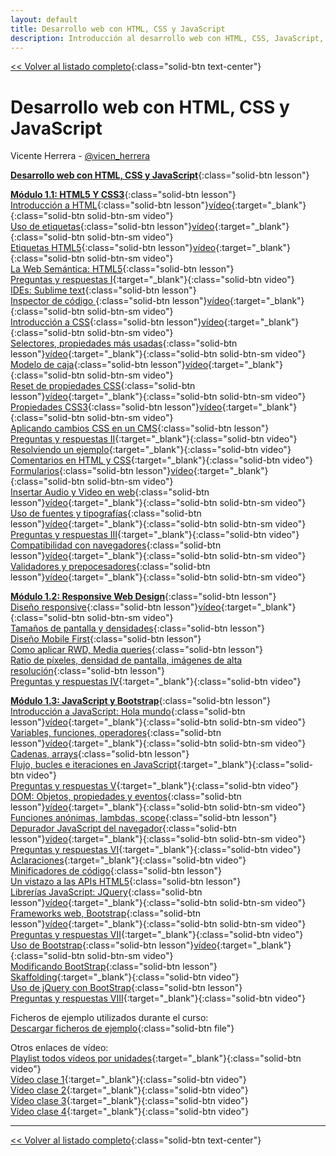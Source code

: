 ```yaml
---
layout: default
title: Desarrollo web con HTML, CSS y JavaScript
description: Introducción al desarrollo web con HTML, CSS, JavaScript, responsive design y Bootstrap
---
```


[<< Volver al listado completo](../){:class="solid-btn text-center"}

# Desarrollo web con HTML, CSS y JavaScript

Vicente Herrera - [@vicen_herrera](https://twitter.com/vicen_herrera)


[**Desarrollo web con HTML, CSS y JavaScript**](./1.md){:class="solid-btn lesson"}  

[**Módulo 1.1: HTML5 Y CSS3**](./1.md){:class="solid-btn lesson"}   
[Introducción a HTML](./1.md#introducción-a-html){:class="solid-btn lesson"}[vídeo](https://youtu.be/vdoOJ9LQKN8"){:target="_blank"}{:class="solid-btn solid-btn-sm video"}  
[Uso de etiquetas](./1.md#uso-de-etiquetas){:class="solid-btn lesson"}[vídeo](https://youtu.be/PwRPvycI9jg){:target="_blank"}{:class="solid-btn solid-btn-sm video"}  
[Etiquetas HTML5](./1.md#etiquetas-html5){:class="solid-btn lesson"}[vídeo](https://youtu.be/PwRPvycI9jg){:target="_blank"}{:class="solid-btn solid-btn-sm video"}  
[La Web Semántica: HTML5](./1.md#la-web-semántica-html5){:class="solid-btn lesson"}  
[Preguntas y respuestas I](https://youtu.be/AX9mPGvXXmA){:target="_blank"}{:class="solid-btn video"}  
[IDEs: Sublime text](./1.md#ides-sublime-text){:class="solid-btn lesson"}  
[Inspector de código ](./1.md#inspector-de-código-del-navegador){:class="solid-btn lesson"}[vídeo](https://youtu.be/vIUvp_7vSrs){:target="_blank"}{:class="solid-btn solid-btn-sm video"}  
[Introducción a CSS](./1.md#introducción-a-css){:class="solid-btn lesson"}[vídeo](https://youtu.be/dLSDkC7uj80){:target="_blank"}{:class="solid-btn solid-btn-sm video"}  
[Selectores, propiedades más usadas](./1.md#selectores-propiedades-más-usadas){:class="solid-btn lesson"}[vídeo](https://youtu.be/yUdIVjqV0MM){:target="_blank"}{:class="solid-btn solid-btn-sm video"}  
[Modelo de caja](./1.md#modelo-de-caja-flujo-del-documento){:class="solid-btn lesson"}[vídeo](https://youtu.be/VBHYIY4d_ew){:target="_blank"}{:class="solid-btn solid-btn-sm video"}  
[Reset de propiedades CSS](./1.md#reseteo-de-propiedades-base-de-etiquetas){:class="solid-btn lesson"}[vídeo](https://youtu.be/0oTkrwFe620){:target="_blank"}{:class="solid-btn solid-btn-sm video"}  
[Propiedades CSS3](./1.md#propiedades-css3){:class="solid-btn lesson"}[vídeo](https://youtu.be/ECMq-p_Xo_0){:target="_blank"}{:class="solid-btn solid-btn-sm video"}   
[Aplicando cambios CSS en un CMS](./1.md#aplicando-cambios-css-en-un-cms){:class="solid-btn lesson"}  
[Preguntas y respuestas II](https://youtu.be/WUDwGnX_BMI){:target="_blank"}{:class="solid-btn video"}  
[Resolviendo un ejemplo](https://youtu.be/1eSW4_HrMuU){:target="_blank"}{:class="solid-btn video"}  
[Comentarios en HTML y CSS](https://youtu.be/BUswLJ81cQ8){:target="_blank"}{:class="solid-btn video"}  
[Formularios](./1.md#elementos-de-formulario){:class="solid-btn lesson"}[vídeo](https://youtu.be/CNWwTf-bRfY){:target="_blank"}{:class="solid-btn solid-btn-sm video"}  
[Insertar Audio y Video en web](./1.md#componentes-de-audio-y-video){:class="solid-btn lesson"}[vídeo](https://youtu.be/8tYepspLTAk){:target="_blank"}{:class="solid-btn solid-btn-sm video"}  
[Uso de fuentes y tipografías](./1.md#tipografías-web){:class="solid-btn lesson"}[vídeo](https://youtu.be/yyqVKgxVbyk){:target="_blank"}{:class="solid-btn solid-btn-sm video"}  
[Preguntas y respuestas III](https://youtu.be/Xig0n7giJj0){:target="_blank"}{:class="solid-btn video"}  
[Compatibilidad con navegadores](./1.md#compatibilidad-en-navegadores-arreglos-de-fallos-conocidos){:class="solid-btn lesson"}[vídeo](https://youtu.be/E4gg2WPqjuk){:target="_blank"}{:class="solid-btn solid-btn-sm video"}  
[Validadores y prepocesadores](./1.md#validadores-preprocesadores){:class="solid-btn lesson"}[vídeo](https://youtu.be/VxSCI_m6BCQ){:target="_blank"}{:class="solid-btn solid-btn-sm video"}  

[**Módulo 1.2: Responsive Web Design**](./2.md){:class="solid-btn lesson"}  
[Diseño responsive](./2.md#qué-es-el-rwd){:class="solid-btn lesson"}[vídeo](https://youtu.be/xNqnkhvPS2w){:target="_blank"}{:class="solid-btn solid-btn-sm video"}  
[Tamaños de pantalla y densidades](./2.md#tamaños-de-pantalla-y-densidades){:class="solid-btn lesson"}  
[Diseño Mobile First](./2.md#diseño-mobile-first){:class="solid-btn lesson"}  
[Como aplicar RWD, Media queries](./2.md#como-aplicar-rwd-media-queries){:class="solid-btn lesson"}  
[Ratio de píxeles, densidad de pantalla, imágenes de alta resolución](./2.md#ratio-de-píxeles-densidad-de-pantalla-imágenes-de-alta-resolución){:class="solid-btn lesson"}  
[Preguntas y respuestas IV](https://youtu.be/FY1Nx55sLoM){:target="_blank"}{:class="solid-btn video"}    

[**Módulo 1.3: JavaScript y Bootstrap**](./3.md){:class="solid-btn lesson"}  
[Introducción a JavaScript: Hola mundo](./3.md#introducción-a-javascript){:class="solid-btn lesson"}[vídeo](https://youtu.be/pnrHSKDUsLg){:target="_blank"}{:class="solid-btn solid-btn-sm video"}    
[Variables, funciones, operadores](./3.md#variables-funciones-operadores){:class="solid-btn lesson"}[vídeo](https://youtu.be/GMWex6px8E8){:target="_blank"}{:class="solid-btn solid-btn-sm video"}  
[Cadenas, arrays](./3.md#cadenas-arrays){:class="solid-btn lesson"}  
[Flujo, bucles e iteraciones en JavaScript](https://youtu.be/SsVcRIs0BDE){:target="_blank"}{:class="solid-btn video"}   
[Preguntas y respuestas V](https://youtu.be/6nkPdaalsOM){:target="_blank"}{:class="solid-btn video"}  
[DOM: Objetos, propiedades y eventos](./3.md#dom-objetos-propiedades-y-eventos){:class="solid-btn lesson"}[vídeo](https://youtu.be/Z2f0y3_qKlE){:target="_blank"}{:class="solid-btn solid-btn-sm video"}  
[Funciones anónimas, lambdas, scope](./3.md#funciones-anónimas-lambdas-scope){:class="solid-btn lesson"}  
[Depurador JavaScript del navegador](./3.md#depurador-javascript-del-navegador){:class="solid-btn lesson"}[video](https://youtu.be/ciKgxS01R5A){:target="_blank"}{:class="solid-btn solid-btn-sm video"}  
[Preguntas y respuestas VI](https://youtu.be/eONw4Qm8itc){:target="_blank"}{:class="solid-btn video"}  
[Aclaraciones](https://youtu.be/zE4DwxXV8mk){:target="_blank"}{:class="solid-btn video"}  
[Minificadores de código](./3.md#minificadores-de-código){:class="solid-btn lesson"}  
[Un vistazo a las APIs HTML5](./3.md#un-vistazo-a-las-apis-html5){:class="solid-btn lesson"}  
[Librerías JavaScript: JQuery](./3.md#librerías-javascript-librería-jquery){:class="solid-btn lesson"}[vídeo](https://youtu.be/z7HuqUob1r0){:target="_blank"}{:class="solid-btn solid-btn-sm video"}  
[Frameworks web, Bootstrap](./3.md#los-frameworks-web){:class="solid-btn lesson"}[vídeo](https://youtu.be/UtBWtvdJuVQ){:target="_blank"}{:class="solid-btn solid-btn-sm video"}  
[Preguntas y respuestas VII](https://youtu.be/YKFjuqELvUs){:target="_blank"}{:class="solid-btn video"}  
[Uso de Bootstrap](./3.md#uso-de-bootstrap){:class="solid-btn lesson"}[vídeo](https://youtu.be/kJEsQ_Q4hEI){:target="_blank"}{:class="solid-btn solid-btn-sm video"}    
[Modificando BootStrap](./3.md#modificando-bootstrap){:class="solid-btn lesson"}  
[Skaffolding](https://youtu.be/qKpw8BcvgIA){:target="_blank"}{:class="solid-btn video"}   
[Uso de jQuery con BootStrap](./3.md#uso-de-jquery-con-bootstrap){:class="solid-btn lesson"}  
[Preguntas y respuestas VIII](https://youtu.be/WTaXoGw18C0){:target="_blank"}{:class="solid-btn video"}  

Ficheros de ejemplo utilizados durante el curso:  
[Descargar ficheros de ejemplo](./ejemplos_curso.zip){:class="solid-btn file"}  

Otros enlaces de vídeo:  
[Playlist todos vídeos por unidades](https://www.youtube.com/watch?v=vdoOJ9LQKN8&list=PLf8XMtbjh0dVdJEru1dWygVwpOpx6TfG-){:target="_blank"}{:class="solid-btn video"}  
[Vídeo clase 1](https://youtu.be/LfKOq41qbuc){:target="_blank"}{:class="solid-btn video"}  
[Vídeo clase 2](https://youtu.be/-Y3H8ApbxhI){:target="_blank"}{:class="solid-btn video"}  
[Vídeo clase 3](https://youtu.be/9hF3u5NNPA0){:target="_blank"}{:class="solid-btn video"}  
[Vídeo clase 4](https://youtu.be/pmPLeJn86tc){:target="_blank"}{:class="solid-btn video"}  


---
[<< Volver al listado completo](../){:class="solid-btn text-center"}
